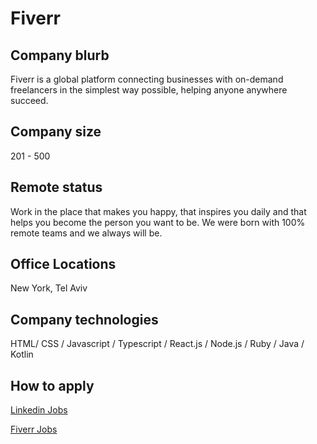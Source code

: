 # Fiverr

## Company blurb

Fiverr is a global platform connecting businesses with on-demand freelancers in the simplest way possible, helping anyone anywhere succeed.

## Company size

201 - 500

## Remote status

Work in the place that makes you happy, that inspires you daily and that helps you become the person you want to be. We were born with 100% 
remote teams and we always will be.

## Office Locations

New York, Tel Aviv

## Company technologies

 HTML/ CSS / Javascript / Typescript / React.js / Node.js / Ruby / Java / Kotlin

## How to apply

[Linkedin Jobs](https://www.linkedin.com/company/fiverr-com/jobs/)

[Fiverr Jobs](https://coodesh.com/vagas)
